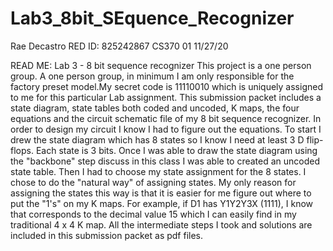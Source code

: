 # Lab3_8bit_SEquence_Recognizer
Rae Decastro
RED ID: 825242867
CS370 01
11/27/20

READ ME: Lab 3 - 8 bit sequence recognizer
This project is a one person group. A one person group, in minimum I am only responsible for the factory preset model.My secret code is 11110010
which is uniquely assigned to me for this particular Lab assignment. This submission packet includes a state diagram, state tables
both coded and uncoded, K maps, the four equations and the circuit schematic file of my 8 bit sequence recognizer. In order to design
my circuit I know I had to figure out the equations. To start I drew the state diagram which has 8 states so I know I need at least 3 D flip-flops. 
Each state is 3 bits. Once I was able to draw the state diagram using the "backbone" step discuss in this class I was able to created an uncoded state
table. Then I had to choose my state assignment for the 8 states. I chose to do the "natural way" of assigning states.
My only reason for assigning the states this way is that it is easier for me figure out where to put the "1's" on my K maps. For example, if D1
has Y1Y2Y3X (1111), I know that corresponds to the decimal value 15 which I can easily find in my traditional 4 x 4 K map. All the intermediate 
steps I took and solutions are included in this submission packet as pdf files.
